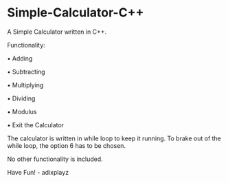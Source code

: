 # Simple-Calculator-C++
A Simple Calculator written in C++.

Functionality:

• Adding

• Subtracting

• Multiplying

• Dividing

• Modulus

• Exit the Calculator

The calculator is written in while loop to keep it running. To brake out of the while loop, the option 6 has to be chosen.


No other functionality is included.

Have Fun! - adixplayz
